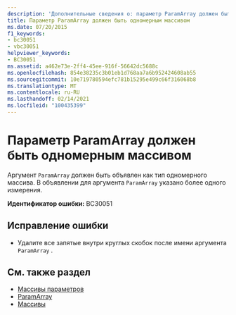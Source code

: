 ```yaml
---
description: 'Дополнительные сведения о: параметр ParamArray должен быть одномерным массивом'
title: Параметр ParamArray должен быть одномерным массивом
ms.date: 07/20/2015
f1_keywords:
- bc30051
- vbc30051
helpviewer_keywords:
- BC30051
ms.assetid: a462e73e-2ff4-45ee-916f-56642dc5688c
ms.openlocfilehash: 854e38235c3b01eb1d768aa7a6b952424608ab55
ms.sourcegitcommit: 10e719780594efc781b15295e499c66f316068b8
ms.translationtype: MT
ms.contentlocale: ru-RU
ms.lasthandoff: 02/14/2021
ms.locfileid: "100435399"
---
```

# <a name="paramarray-parameter-must-be-a-one-dimensional-array"></a>Параметр ParamArray должен быть одномерным массивом

Аргумент `ParamArray` должен быть объявлен как тип одномерного массива. В объявлении для аргумента `ParamArray` указано более одного измерения.  
  
 **Идентификатор ошибки:** BC30051  
  
## <a name="to-correct-this-error"></a>Исправление ошибки  
  
- Удалите все запятые внутри круглых скобок после имени аргумента `ParamArray` .  
  
## <a name="see-also"></a>См. также раздел

- [Массивы параметров](../programming-guide/language-features/procedures/parameter-arrays.md)
- [ParamArray](../language-reference/modifiers/paramarray.md)
- [Массивы](../programming-guide/language-features/arrays/index.md)
